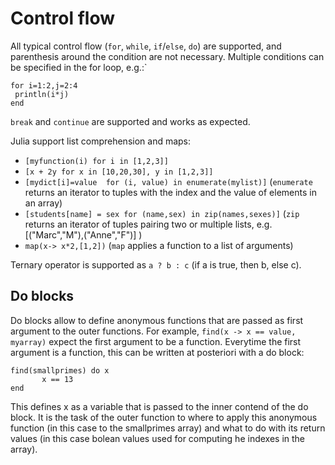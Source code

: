 # Control flow

All typical control flow (`for`, `while`, `if`/`else`, `do`) are supported, and parenthesis around the condition are not necessary. Multiple conditions can be specified in the for loop, e.g.:`

```
for i=1:2,j=2:4
 println(i*j)
end
```

`break` and `continue` are supported and works as expected.


Julia support list comprehension and maps:

* `[myfunction(i) for i in [1,2,3]]`
* `[x + 2y for x in [10,20,30], y in [1,2,3]]`
* `[mydict[i]=value  for (i, value) in enumerate(mylist)]` (`enumerate` returns an iterator to tuples with the index and the value of elements in an array)
* `[students[name] = sex for (name,sex) in zip(names,sexes)]` (`zip` returns an iterator of tuples pairing two or multiple lists, e.g. [("Marc","M"),("Anne","F")] )
* `map(x-> x*2,[1,2])` (`map` applies a function to a list of arguments)

Ternary operator is supported as `a ? b : c` (if a is true, then b, else c).

## Do blocks

Do blocks allow to define anonymous functions that are passed as first argument to the outer functions.
For example, `find(x -> x == value, myarray)` expect the first argument to be a function. Everytime the first argument is a function, this can be written at posteriori with a do block:

```
find(smallprimes) do x
       x == 13
end
```
This defines x as a variable that is passed to the inner contend of the do block. It is the task of the outer function to where to apply this anonymous function (in this case to the smallprimes array) and what to do with its return values (in this case bolean values used for computing he indexes in the array).







